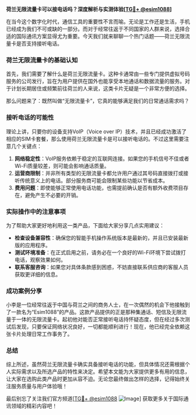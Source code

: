 **荷兰无限流量卡可以接电话吗？深度解析与实测体验[[TG💪+ @esim1088](https://t.me/s/esim1088)]**

在当今这个数字化时代，通信工具的重要性不言而喻。无论是工作还是生活，手机已经成为我们不可或缺的一部分。而对于经常往返于不同国家的人群来说，选择合适的国际通讯方案显得尤为重要。今天我们就来聊聊一个热门话题——荷兰无限流量卡是否支持接听电话。

### 荷兰无限流量卡的基础认知

首先，我们需要了解什么是荷兰无限流量卡。这种卡通常由一些专门提供虚拟号码服务的公司发行，旨在为用户提供在国外也能享受本地通话和数据流量的服务。对于计划长期居住或频繁前往荷兰的人来说，这类卡片无疑是一个非常方便的选择。

那么问题来了：既然叫做“无限流量卡”，它真的能够满足我们的日常通话需求吗？

### 接听电话的可能性

理论上讲，只要你的设备支持VoIP（Voice over IP）技术，并且已经成功激活了相应的SIM卡套餐，那么使用荷兰无限流量卡是可以接听电话的。不过这里需要注意几个关键点：

1. **网络稳定性**：VoIP服务依赖于稳定的互联网连接。如果您的手机信号不佳或者Wi-Fi质量较差，则可能会影响通话质量。
2. **运营商限制**：并非所有类型的无限流量卡都允许用户通过其号码直接拨打或接听传统意义上的电话。部分服务商可能会限制某些功能以节省成本。
3. **费用问题**：即使能够正常使用电话功能，也需提前确认是否有额外收费项目存在，避免产生不必要的开销。

### 实际操作中的注意事项

为了帮助大家更好地利用这一类产品，下面给大家分享几点实用建议：

- **检查设备兼容性**：确保您的智能手机操作系统版本是最新的，并且已安装最新版的应用程序。
- **测试环境准备**：在正式启用之前，请务必在一个良好的Wi-Fi环境下尝试拨打电话，观察效果如何。
- **联系客服咨询**：如果您对具体条款感到困惑，不妨直接联系供应商的客服人员获取更详细的信息。

### 成功案例分享

小李是一位经常往返于中国与荷兰之间的商务人士，在一次偶然的机会下他接触到了一款名为“Esim1088”的产品。这款产品提供的正是那种集通话、短信及无限流量于一体的无限流量卡。起初他对能否正常接听电话持怀疑态度，但在经过多次测试后发现，只要保证网络状况良好，一切都能顺利进行！现在，他已经完全依赖这张卡片处理日常工作事务了。

### 总结

综上所述，虽然荷兰无限流量卡确实具备接听电话的功能，但具体情况还需根据个人实际需求以及所选产品的特性来决定。希望本文能为大家提供更多有用的信息，让大家在选购此类产品时更加从容不迫。无论您最终做出怎样的选择，记得始终关注服务质量与用户体验哦！

最后别忘了关注我们官方频道[[TG💪+ @esim1088](https://t.me/s/esim1088) ![Image](https://i.postimg.cc/4NQfJmqS/Snipaste-2025-05-13-00-14-12.png)] 获取更多关于国际通讯领域的精彩内容吧！